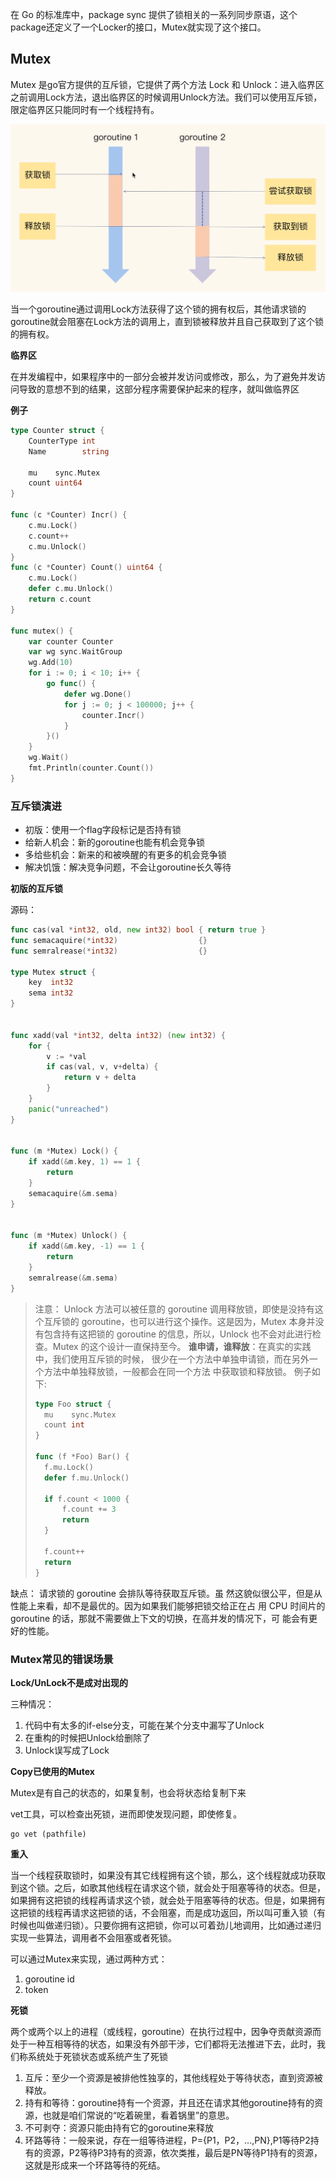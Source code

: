 
在 Go 的标准库中，package sync 提供了锁相关的一系列同步原语，这个package还定义了一个Locker的接口，Mutex就实现了这个接口。

## Mutex

Mutex 是go官方提供的互斥锁，它提供了两个方法 Lock 和 Unlock：进入临界区之前调用Lock方法，退出临界区的时候调用Unlock方法。我们可以使用互斥锁，限定临界区只能同时有一个线程持有。

![图 1](images/dff2c400e3c4d966c02527884e7a38f5ec494b2ef6449a78ea2d50f6e40f2b57.png)  

当一个goroutine通过调用Lock方法获得了这个锁的拥有权后，其他请求锁的goroutine就会阻塞在Lock方法的调用上，直到锁被释放并且自己获取到了这个锁的拥有权。

**临界区**

在并发编程中，如果程序中的一部分会被并发访问或修改，那么，为了避免并发访问导致的意想不到的结果，这部分程序需要保护起来的程序，就叫做临界区

**例子**

```go
type Counter struct {
	CounterType int
	Name        string

	mu    sync.Mutex
	count uint64
}

func (c *Counter) Incr() {
	c.mu.Lock()
	c.count++
	c.mu.Unlock()
}
func (c *Counter) Count() uint64 {
	c.mu.Lock()
	defer c.mu.Unlock()
	return c.count
}

func mutex() {
	var counter Counter
	var wg sync.WaitGroup
	wg.Add(10)
	for i := 0; i < 10; i++ {
		go func() {
			defer wg.Done()
			for j := 0; j < 100000; j++ {
				counter.Incr()
			}
		}()
	}
	wg.Wait()
	fmt.Println(counter.Count())
}
```

### 互斥锁演进

- 初版：使用一个flag字段标记是否持有锁
- 给新人机会：新的goroutine也能有机会竞争锁
- 多给些机会：新来的和被唤醒的有更多的机会竞争锁
- 解决饥饿：解决竞争问题，不会让goroutine长久等待

**初版的互斥锁**

源码：
```go
func cas(val *int32, old, new int32) bool { return true }
func semacaquire(*int32)                  {}
func semralrease(*int32)                  {}

type Mutex struct {
	key  int32
	sema int32
}


func xadd(val *int32, delta int32) (new int32) {
	for {
		v := *val
		if cas(val, v, v+delta) {
			return v + delta
		}
	}
	panic("unreached")
}


func (m *Mutex) Lock() {
	if xadd(&m.key, 1) == 1 {
		return
	}
	semacaquire(&m.sema)
}


func (m *Mutex) Unlock() {
	if xadd(&m.key, -1) == 1 {
		return
	}
	semralrease(&m.sema)
}
```


> 注意：
> Unlock 方法可以被任意的 goroutine 调用释放锁，即使是没持有这个互斥锁的 goroutine，也可以进行这个操作。这是因为，Mutex 本身并没有包含持有这把锁的 goroutine 的信息，所以，Unlock 也不会对此进行检查。Mutex 的这个设计一直保持至今。
> **谁申请，谁释放**：在真实的实践中，我们使用互斥锁的时候， 很少在一个方法中单独申请锁，而在另外一个方法中单独释放锁，一般都会在同一个方法 中获取锁和释放锁。
> 例子如下:
> ```go
> type Foo struct {
> 	mu    sync.Mutex
> 	count int
> }
> 
> func (f *Foo) Bar() {
> 	f.mu.Lock()
> 	defer f.mu.Unlock()
> 
> 	if f.count < 1000 {
> 		f.count += 3
> 		return
> 	}
> 
> 	f.count++
> 	return
> }
> ```

缺点：
请求锁的 goroutine 会排队等待获取互斥锁。虽 然这貌似很公平，但是从性能上来看，却不是最优的。因为如果我们能够把锁交给正在占 用 CPU 时间片的 goroutine 的话，那就不需要做上下文的切换，在高并发的情况下，可 能会有更好的性能。

### Mutex常见的错误场景

**Lock/UnLock不是成对出现的**

三种情况：

1. 代码中有太多的if-else分支，可能在某个分支中漏写了Unlock
2. 在重构的时候把Unlock给删除了
3. Unlock误写成了Lock

**Copy已使用的Mutex**

Mutex是有自己的状态的，如果复制，也会将状态给复制下来

vet工具，可以检查出死锁，进而即使发现问题，即使修复。

```shell
go vet (pathfile)
```

**重入**

当一个线程获取锁时，如果没有其它线程拥有这个锁，那么，这个线程就成功获取到这个锁。之后，如歌其他线程在请求这个锁，就会处于阻塞等待的状态。但是，如果拥有这把锁的线程再请求这个锁，就会处于阻塞等待的状态。但是，如果拥有这把锁的线程再请求这把锁的话，不会阻塞，而是成功返回，所以叫可重入锁（有时候也叫做递归锁）。只要你拥有这把锁，你可以可着劲儿地调用，比如通过递归实现一些算法，调用者不会阻塞或者死锁。

可以通过Mutex来实现，通过两种方式：
1. goroutine id
2. token

**死锁**

两个或两个以上的进程（或线程，goroutine）在执行过程中，因争夺贡献资源而处于一种互相等待的状态，如果没有外部干涉，它们都将无法推进下去，此时，我们称系统处于死锁状态或系统产生了死锁

1. 互斥：至少一个资源是被排他性独享的，其他线程处于等待状态，直到资源被释放。
2. 持有和等待：goroutine持有一个资源，并且还在请求其他goroutine持有的资源，也就是咱们常说的“吃着碗里，看着锅里”的意思。
3. 不可剥夺：资源只能由持有它的goroutine来释放
4. 环路等待：一般来说，存在一组等待进程，P={P1，P2，...,PN},P1等待P2持有的资源，P2等待P3持有的资源，依次类推，最后是PN等待P1持有的资源，这就是形成来一个环路等待的死结。


